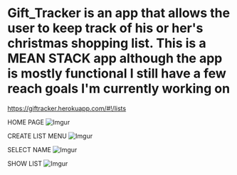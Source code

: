 # Gift_Tracker is an app that allows the user to keep track of his or her's christmas shopping list.  This is a MEAN STACK app although the app is mostly functional I still have a few reach goals I'm currently working on

https://giftracker.herokuapp.com/#!/lists


HOME PAGE
![Imgur](https://i.imgur.com/eOxpKNk.jpg)

CREATE LIST MENU
![Imgur](https://i.imgur.com/QhrD80Q.jpg)

SELECT NAME 
![Imgur](https://i.imgur.com/NG3BYgk.png)

SHOW LIST 
![Imgur](https://i.imgur.com/aLTVht2.jpg)
